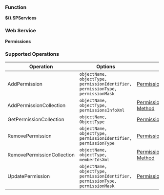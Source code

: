 ### Function

**$().SPServices**

### Web Service

**Permissions**

### Supported Operations

| Operation | Options | MSDN Documentation | Introduced |
| --------- | ------- | ------------------ | ---------- |
| AddPermission | `objectName, objectType, permissionIdentifier, permissionType, permissionMask` | [Permissions.AddPermission Method](http://msdn.microsoft.com/en-us/library/permissions.permissions.addpermission.aspx) | [0.5.2](http://spservices.codeplex.com/releases/view/40577) |
| AddPermissionCollection | `objectName, objectType, permissionsInfoXml` | [Permissions.AddPermissionCollection Method](http://msdn.microsoft.com/en-us/library/permissions.permissions.addpermissioncollection.aspx) | [0.5.2](http://spservices.codeplex.com/releases/view/40577) |
| GetPermissionCollection | `objectName, ObjectType` | [Permissions.GetPermissionCollection](http://msdn.microsoft.com/en-us/library/permissions.permissions.getpermissioncollection.aspx) | [0.2.3](http://spservices.codeplex.com/Release/ProjectReleases.aspx?ReleaseId=31744) |
| RemovePermission | `objectName, objectType, permissionIdentifier, permissionType` | [Permissions.RemovePermission Method](http://msdn.microsoft.com/en-us/library/permissions.permissions.removepermission.aspx) | [0.5.2](http://spservices.codeplex.com/releases/view/40577) |
| RemovePermissionCollection | `objectName, objectType, memberIdsXml` | [Permissions.RemovePermissionCollection Method](http://msdn.microsoft.com/en-us/library/permissions.permissions.removepermissioncollection.aspx) | [0.5.2](http://spservices.codeplex.com/releases/view/40577) |
| UpdatePermission | `objectName, objectType, permissionIdentifier, permissionType, permissionMask` | [Permissions.UpdatePermission Method](http://msdn.microsoft.com/en-us/library/permissions.permissions.updatepermission.aspx) | [0.5.2](http://spservices.codeplex.com/releases/view/40577) |